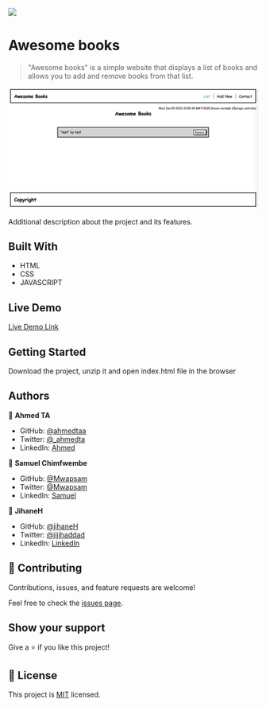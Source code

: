 ![](https://img.shields.io/badge/Microverse-blueviolet)

# Awesome books

> "Awesome books" is a simple website that displays a list of books and allows you to add and remove books from that list.

![screenshot](./app_screenshot.png)

Additional description about the project and its features.

## Built With

- HTML
- CSS
- JAVASCRIPT

## Live Demo

[Live Demo Link](https://jihaneh.github.io/AwesomeBooksModule/)

## Getting Started

Download the project, unzip it and open index.html file in the browser

## Authors

👤 **Ahmed TA**

- GitHub: [@ahmedtaa](https://github.com/ahmedtaa)
- Twitter: [@\_ahmedta](https://twitter.com/_ahmedta)
- LinkedIn: [Ahmed](https://www.linkedin.com/in/ahmed-el-rakhawy-822ba225/)

👤 **Samuel Chimfwembe**

- GitHub: [@Mwapsam](https://github.com/Mwapsam)
- Twitter: [@Mwapsam](https://github.com/Mwapsam)
- LinkedIn: [Samuel](https://www.linkedin.com/in/mwape-samuel-09a688110/)

👤 **JihaneH**

- GitHub: [@jihaneH](https://github.com/jihaneH)
- Twitter: [@jijihaddad](https://twitter.com/jijihaddad)
- LinkedIn: [LinkedIn](https://linkedin.com/in/jihane-haddad/)

## 🤝 Contributing

Contributions, issues, and feature requests are welcome!

Feel free to check the [issues page](../../issues/).

## Show your support

Give a ⭐️ if you like this project!

## 📝 License

This project is [MIT](./MIT.md) licensed.
